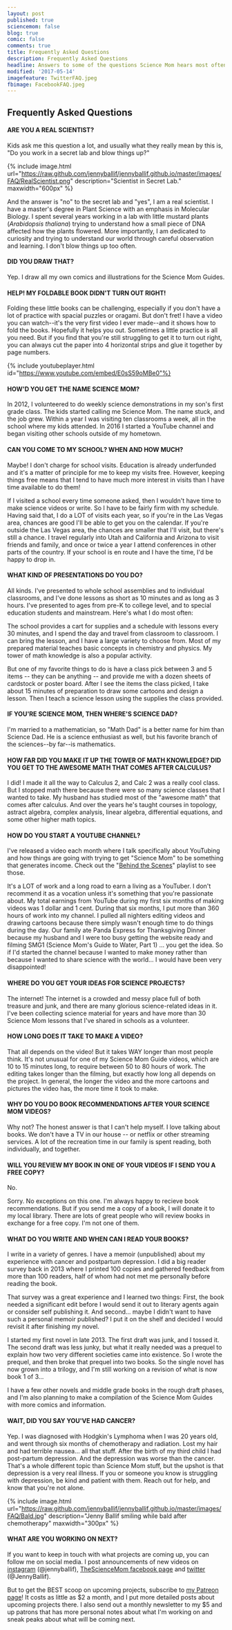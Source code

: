 ```yaml
---
layout: post
published: true
sciencemom: false
blog: true
comic: false
comments: true
title: Frequently Asked Questions
description: Frequently Asked Questions
headline: Answers to some of the questions Science Mom hears most often.
modified: '2017-05-14'
imagefeature: TwitterFAQ.jpeg
fbimage: FacebookFAQ.jpeg
---
```

## Frequently Asked Questions

#### ARE YOU A REAL SCIENTIST?

Kids ask me this question a lot, and usually what they really mean by this is, "Do you work in a secret lab and blow things up?"

{% include image.html url="https://raw.github.com/jennyballif/jennyballif.github.io/master/images/FAQ/RealScientist.png" description="Scientist in Secret Lab." maxwidth="600px" %}


And the answer is "no" to the secret lab and "yes", I am a real scientist. I have a master's degree in Plant Science with an emphasis in Molecular Biology. I spent several years working in a lab with little mustard plants (_Arabidopsis thaliana_) trying to understand how a small piece of DNA affected how the plants flowered. More importantly, I am dedicated to curiosity and trying to understand our world through careful observation and learning. I don't blow things up too often.

#### DID YOU DRAW THAT?

Yep. I draw all my own comics and illustrations for the Science Mom Guides.


#### HELP! MY FOLDABLE BOOK DIDN'T TURN OUT RIGHT!

Folding these little books can be challenging, especially if you don't have a lot of practice with spacial puzzles or oragami. But don't fret! I have a video you can watch--it's the very first video I ever made--and it shows how to fold the books. Hopefully it helps you out. Sometimes a little practice is all you need. But if you find that you're still struggling to get it to turn out right, you can always cut the paper into 4 horizontal strips and glue it together by page numbers. 

{% include youtubeplayer.html id="https://www.youtube.com/embed/E0sS59oMBe0"%}

#### HOW'D YOU GET THE NAME SCIENCE MOM?

In 2012, I volunteered to do weekly science demonstrations in my son's first grade class. The kids started calling me Science Mom. The name stuck, and the job grew. Within a year I was visiting ten classrooms a week, all in the school where my kids attended. In 2016 I started a YouTube channel and began visiting other schools outside of my hometown.

#### CAN YOU COME TO MY SCHOOL? WHEN AND HOW MUCH?

Maybe! I don't charge for school visits. Education is already underfunded and it's a matter of principle for me to keep my visits free. However, keeping things free means that I tend to have much more interest in visits than I have time available to do them! 

If I visited a school every time someone asked, then I wouldn't have time to make science videos or write. So I have to be fairly firm with my schedule. Having said that, I do a LOT of visits each year, so if you're in the Las Vegas area, chances are good I'll be able to get you on the calendar. If you're outside the Las Vegas area, the chances are smaller that I'll visit, but there's still a chance. I travel regularly into Utah and California and Arizona to visit friends and family, and once or twice a year I attend conferences in other parts of the country. If your school is en route and I have the time, I'd be happy to drop in.

#### WHAT KIND OF PRESENTATIONS DO YOU DO?

All kinds. I've presented to whole school assemblies and to individual classrooms, and I've done lessons as short as 10 minutes and as long as 3 hours. I've presented to ages from pre-K to college level, and to special education students and mainstream. Here's what I do most often:

The school provides a cart for supplies and a schedule with lessons every 30 minutes, and I spend the day and travel from classroom to classroom. I can bring the lesson, and I have a large variety to choose from. Most of my prepared material teaches basic concepts in chemistry and physics. My tower of math knowledge is also a popular activity. 

But one of my favorite things to do is have a class pick between 3 and 5 items -- they can be anything -- and provide me with a dozen sheets of cardstock or poster board. After I see the items the class picked, I take about 15 minutes of preparation to draw some cartoons and design a lesson. Then I teach a science lesson using the supplies the class provided. 

#### IF YOU'RE SCIENCE MOM, THEN WHERE'S SCIENCE DAD?

I'm married to a mathematician, so "Math Dad" is a better name for him than Science Dad. He is a science enthusiast as well, but his favorite branch of the sciences--by far--is mathematics. 


#### HOW FAR DID YOU MAKE IT UP THE TOWER OF MATH KNOWLEDGE? DID YOU GET TO THE AWESOME MATH THAT COMES AFTER CALCULUS?

I did! I made it all the way to Calculus 2, and Calc 2 was a really cool class. But I stopped math there because there were so many science classes that I wanted to take. My husband has studied most of the "awesome math" that comes after calculus. And over the years he's taught courses in topology, astract algebra, complex analysis, linear algebra, differential equations, and some other higher math topics. 

#### HOW DO YOU START A YOUTUBE CHANNEL?

I've released a video each month where I talk specifically about YouTubing and how things are going with trying to get "Science Mom" to be something that generates income. Check out the "[Behind the Scenes](https://www.youtube.com/playlist?list=PLQhmXCBXSI0zwY8zdCi-Xp6MWlTaB37Aa)" playlist to see those. 

It's a LOT of work and a long road to earn a living as a YouTuber. I don't recommend it as a vocation unless it's something that you're passionate about. My total earnings from YouTube during my first six months of making videos was 1 dollar and 1 cent. During that six months, I put more than 360 hours of work into my channel. I pulled all nighters editing videos and drawing cartoons because there simply wasn't enough time to do things during the day. Our family ate Panda Express for Thanksgiving Dinner because my husband and I were too busy getting the website ready and filming SMG1 (Science Mom's Guide to Water, Part 1) ... you get the idea. So if I'd started the channel because I wanted to make money rather than because I wanted to share science with the world... I would have been very disappointed! 


#### WHERE DO YOU GET YOUR IDEAS FOR SCIENCE PROJECTS?

The internet! The internet is a crowded and messy place full of both treasure and junk, and there are many glorious science-related ideas in it. I've been collecting science material for years and have more than 30 Science Mom lessons that I've shared in schools as a volunteer.

#### HOW LONG DOES IT TAKE TO MAKE A VIDEO?

That all depends on the video! But it takes WAY longer than most people think. It's not unusual for one of my Science Mom Guide videos, which are 10 to 15 minutes long, to require between 50 to 80 hours of work. The editing takes longer than the filming, but exactly how long all depends on the project. In general, the longer the video and the more cartoons and pictures the video has, the more time it took to make. 

#### WHY DO YOU DO BOOK RECOMMENDATIONS AFTER YOUR SCIENCE MOM VIDEOS?

Why not? The honest answer is that I can't help myself. I love talking about books. We don't have a TV in our house -- or netflix or other streaming services. A lot of the recreation time in our family is spent reading, both individually, and together.


#### WILL YOU REVIEW MY BOOK IN ONE OF YOUR VIDEOS IF I SEND YOU A FREE COPY?

No. 

Sorry. No exceptions on this one. I'm always happy to recieve book recommendations. But if you send me a copy of a book, I will donate it to my local library. There are lots of great people who will review books in exchange for a free copy. I'm not one of them. 

#### WHAT DO YOU WRITE AND WHEN CAN I READ YOUR BOOKS?

I write in a variety of genres. I have a memoir (unpublished) about my experience with cancer and postpartum depression. I did a big reader survey back in 2013 where I printed 100 copies and gathered feedback from more than 100 readers, half of whom had not met me personally before reading the book. 

That survey was a great experience and I learned two things: First, the book needed a significant edit before I would send it out to literary agents again or consider self publishing it. And second... maybe I didn't want to have such a personal memoir published? I put it on the shelf and decided I would revisit it after finishing my novel.

I started my first novel in late 2013. The first draft was junk, and I tossed it. The second draft was less junky, but what it really needed was a prequel to explain how two very different societies came into existence. So I wrote the prequel, and then broke that prequel into two books. So the single novel has now grown into a trilogy, and I'm still working on a revision of what is now book 1 of 3...

I have a few other novels and middle grade books in the rough draft phases, and I'm also planning to make a compilation of the Science Mom Guides with more comics and information.

#### WAIT, DID YOU SAY YOU'VE HAD CANCER?

Yep. I was diagnosed with Hodgkin's Lymphoma when I was 20 years old, and went through six months of chemotherapy and radiation. Lost my hair and had terrible nausea... all that stuff. After the birth of my third child I had post-partum depression. And the depression was worse than the cancer. That's a whole different topic than Science Mom stuff, but the upshot is that depression is a very real illness. If you or someone you know is struggling with depression, be kind and patient with them. Reach out for help, and know that you're not alone.

{% include image.html url="https://raw.github.com/jennyballif/jennyballif.github.io/master/images/FAQ/Bald.jpg" description="Jenny Ballif smiling while bald after chemotherapy" maxwidth="300px" %}


#### WHAT ARE YOU WORKING ON NEXT?

If you want to keep in touch with what projects are coming up, you can follow me on social media. I post announcements of new videos on [instagram](https://www.instagram.com/jennyballif) (@jennyballif), [TheScienceMom facebook page](https://facebook.com/TheScienceMom) and [twitter](https://twitter.com/jennyballif) (@JennyBallif). 

But to get the BEST scoop on upcoming projects, subscribe to [my Patreon page](https://www.patreon.com/JennyBallif)! It costs as little as $2 a month, and I put more detailed posts about upcoming projects there. I also send out a monthly newsletter to my $5 and up patrons that has more personal notes about what I'm working on and sneak peaks about what will be coming next. 
